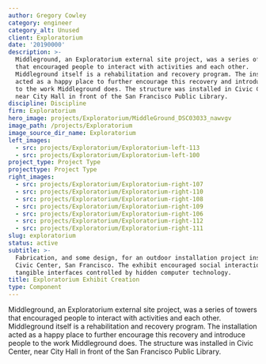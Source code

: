 ```yaml
---
author: Gregory Cowley
category: engineer
category_alt: Unused
client: Exploratorium
date: '20190000'
description: >-
  Middleground, an Exploratorium external site project, was a series of towers
  that encouraged people to interact with activities and each other.
  Middleground itself is a rehabilitation and recovery program. The installation
  acted as a happy place to further encourage this recovery and introduce people
  to the work Middleground does. The structure was installed in Civic Center,
  near City Hall in front of the San Francisco Public Library.
discipline: Discipline
firm: Exploratorium
hero_image: projects/Exploratorium/MiddleGround_DSC03033_nawvgv
image_path: /projects/Exploratorium
image_source_dir_name: Exploratorium
left_images:
  - src: projects/Exploratorium/Exploratorium-left-113
  - src: projects/Exploratorium/Exploratorium-left-100
project_type: Project Type
projecttype: Project Type
right_images:
  - src: projects/Exploratorium/Exploratorium-right-107
  - src: projects/Exploratorium/Exploratorium-right-110
  - src: projects/Exploratorium/Exploratorium-right-108
  - src: projects/Exploratorium/Exploratorium-right-109
  - src: projects/Exploratorium/Exploratorium-right-106
  - src: projects/Exploratorium/Exploratorium-right-112
  - src: projects/Exploratorium/Exploratorium-right-111
slug: exploratorium
status: active
subtitle: >-
  Fabrication, and some design, for an outdoor installation project installed in
  Civic Center, San Francisco. The exhibit encouraged social interaction using
  tangible interfaces controlled by hidden computer technology. 
title: Exploratorium Exhibit Creation
type: Component
---
```

Middleground, an Exploratorium external site project, was a series of towers that encouraged people to interact with activities and each other. Middleground itself is a rehabilitation and recovery program. The installation acted as a happy place to further encourage this recovery and introduce people to the work Middleground does. The structure was installed in Civic Center, near City Hall in front of the San Francisco Public Library.
